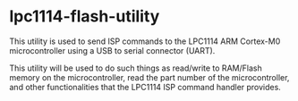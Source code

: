 # lpc1114-flash-utility
This utility is used to send ISP commands to the LPC1114 ARM Cortex-M0 microcontroller using a USB to serial connector (UART).

This utility will be used to do such things as read/write to RAM/Flash memory on the microcontroller, read the part number of the microcontroller, and other functionalities that the LPC1114 ISP command handler provides.
